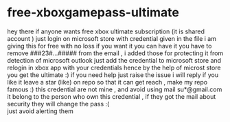 # free-xboxgamepass-ultimate
hey there if anyone wants free xbox ultimate subscription  (it is shared account ) just login on microsoft store  with credential given in the file 
i am giving this for free with no loss  if you want it you can have it 
you have to remove ###23#...##### from the email , i added those for protecting it from detection of microsoft outlook 
just add the credential to microsoft store and relogin in xbox app with your credentials hence by the help of microst store you get the ultimate :)
if you need help just raise the issue i will reply 
if you like it leave a star (like) on repo so that it can get reach , make my repo famous :)
this credential are not mine  , and avoid using mail su*@gmail.com it belong to the person who own this credential , if they got the mail about security they  will change the pass :(  
just avoid alerting them 
